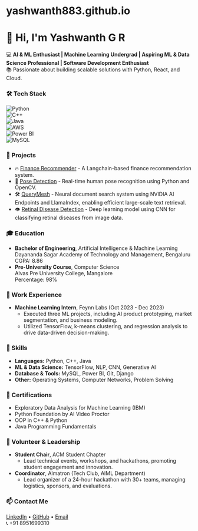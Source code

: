 # yashwanth883.github.io
# 👋 Hi, I'm Yashwanth G R  
💻 **AI & ML Enthusiast | Machine Learning Undergrad | Aspiring ML & Data Science Professional | Software Development Enthusiast**  
📚 Passionate about building scalable solutions with Python, React, and Cloud.


### 🛠️ Tech Stack  
![Python](https://img.shields.io/badge/-Python-blue?style=flat-square&logo=python)  
![C++](https://img.shields.io/badge/-C++-blue?style=flat-square&logo=cplusplus)  
![Java](https://img.shields.io/badge/-Java-red?style=flat-square&logo=java)  
![AWS](https://img.shields.io/badge/-AWS-orange?style=flat-square&logo=amazon-aws)  
![Power BI](https://img.shields.io/badge/-Power%20BI-yellow?style=flat-square&logo=powerbi)  
![MySQL](https://img.shields.io/badge/-MySQL-blue?style=flat-square&logo=mysql)  

### 🚀 Projects
- 🔥 [Finance Recommender](https://github.com/yashwanth883/finance-recommender) - A Langchain-based finance recommendation system.  
- 🎯 [Pose Detection](https://github.com/yashwanth883/pose-detection) - Real-time human pose recognition using Python and OpenCV.  
- 🛠️ [QueryMesh](https://github.com/yashwanth883/querymesh) - Neural document search system using NVIDIA AI Endpoints and LlamaIndex, enabling efficient large-scale text retrieval.  
- 👁️ [Retinal Disease Detection](https://github.com/yashwanth883/retinal-disease-detection) - Deep learning model using CNN for classifying retinal diseases from image data.  

### 🎓 Education  
- **Bachelor of Engineering**, Artificial Intelligence & Machine Learning  
  Dayananda Sagar Academy of Technology and Management, Bengaluru  
  CGPA: 8.86  
- **Pre-University Course**, Computer Science  
  Alvas Pre University College, Mangalore  
  Percentage: 98%  

### 💼 Work Experience  
- **Machine Learning Intern**, Feynn Labs (Oct 2023 - Dec 2023)  
  - Executed three ML projects, including AI product prototyping, market segmentation, and business modeling.  
  - Utilized TensorFlow, k-means clustering, and regression analysis to drive data-driven decision-making.  

### 🎯 Skills  
- **Languages:** Python, C++, Java  
- **ML & Data Science:** TensorFlow, NLP, CNN, Generative AI  
- **Database & Tools:** MySQL, Power BI, Git, Django  
- **Other:** Operating Systems, Computer Networks, Problem Solving  

### 📜 Certifications  
- Exploratory Data Analysis for Machine Learning (IBM)  
- Python Foundation by AI Video Proctor  
- OOP in C++ & Python  
- Java Programming Fundamentals  

### 👥 Volunteer & Leadership  
- **Student Chair**, ACM Student Chapter  
  - Lead technical events, workshops, and hackathons, promoting student engagement and innovation.  
- **Coordinator**, Almatron (Tech Club, AIML Department)  
  - Lead organizer of a 24-hour hackathon with 30+ teams, managing logistics, sponsors, and evaluations.  

### 📫 Contact Me  
[LinkedIn](https://linkedin.com/in/yashwanth-g-r-710718228) • [GitHub](https://github.com/yashwanth883) • [Email](mailto:yashwanth2003gr@gmail.com)  
📞 +91 8951699310
